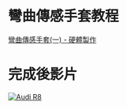 # 彎曲傳感手套教程
[彎曲傳感手套(一) - 硬體製作](https://www.vive.com/tw/forum/2354)

# 完成後影片
[![Audi R8](http://img.youtube.com/vi/KOxbO0EI4MA/0.jpg)](https://www.youtube.com/watch?v=KOxbO0EI4MA "Audi R8")
